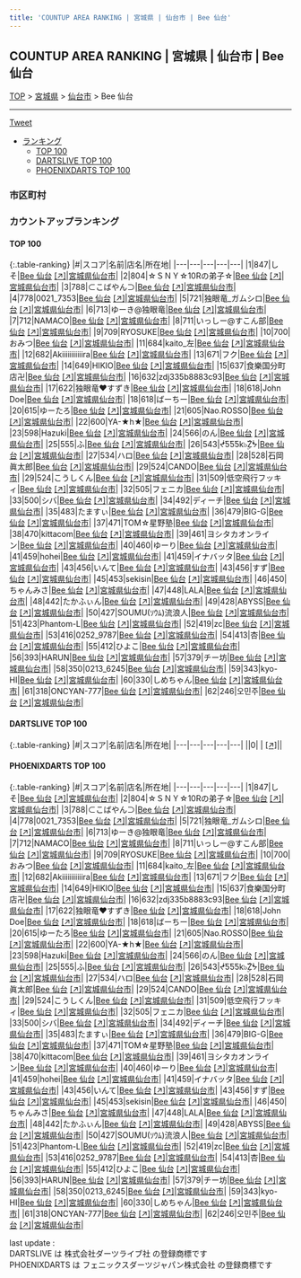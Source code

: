 ```yaml
---
title: 'COUNTUP AREA RANKING | 宮城県 | 仙台市 | Bee 仙台'
---
```

## COUNTUP AREA RANKING | 宮城県 | 仙台市 | Bee 仙台

[TOP](/darts/rank/) > [宮城県](/darts/rank/宮城県/) > [仙台市](/darts/rank/宮城県/仙台市/) > Bee 仙台

___

<a href="https://twitter.com/share?ref_src=twsrc%5Etfw" data-text="COUNTUP AREA RANKING | 宮城県仙台市Bee 仙台" class="twitter-share-button" data-hashtags="DARTSLIVE,PHOENIXDARTS,darts,ダーツ" data-show-count="false">Tweet</a>

* [ランキング](#カウントアップランキング)
    * [TOP 100](#top-100)
    * [DARTSLIVE TOP 100](#dartslive-top-100)
    * [PHOENIXDARTS TOP 100](#phoenixdarts-top-100)

### 市区町村

<ul>

</ul>

### カウントアップランキング

#### TOP 100



{:.table-ranking}
|#|スコア|名前|店名|所在地|
|---|---|---|---|---|
|1|847|<span class="rank-name-pd">しそ</span>|<a href="/darts/rank/shops/72482.html">Bee 仙台</a> <a href="https://vs.phoenixdarts.com/jp/shop/shopDetailInfo/s_72482?s_seq=72482">[↗]</a>|<a href="/darts/rank/宮城県/仙台市">宮城県仙台市</a>|
|2|804|<span class="rank-name-pd">☆ＳＮＹ☆10Rの弟子☆</span>|<a href="/darts/rank/shops/72482.html">Bee 仙台</a> <a href="https://vs.phoenixdarts.com/jp/shop/shopDetailInfo/s_72482?s_seq=72482">[↗]</a>|<a href="/darts/rank/宮城県/仙台市">宮城県仙台市</a>|
|3|788|<span class="rank-name-pd">⊂こばやん⊃</span>|<a href="/darts/rank/shops/72482.html">Bee 仙台</a> <a href="https://vs.phoenixdarts.com/jp/shop/shopDetailInfo/s_72482?s_seq=72482">[↗]</a>|<a href="/darts/rank/宮城県/仙台市">宮城県仙台市</a>|
|4|778|<span class="rank-name-pd">0021_7353</span>|<a href="/darts/rank/shops/72482.html">Bee 仙台</a> <a href="https://vs.phoenixdarts.com/jp/shop/shopDetailInfo/s_72482?s_seq=72482">[↗]</a>|<a href="/darts/rank/宮城県/仙台市">宮城県仙台市</a>|
|5|721|<span class="rank-name-pd">独眼竜_ガムシロ</span>|<a href="/darts/rank/shops/72482.html">Bee 仙台</a> <a href="https://vs.phoenixdarts.com/jp/shop/shopDetailInfo/s_72482?s_seq=72482">[↗]</a>|<a href="/darts/rank/宮城県/仙台市">宮城県仙台市</a>|
|6|713|<span class="rank-name-pd">ゆーき@独眼竜</span>|<a href="/darts/rank/shops/72482.html">Bee 仙台</a> <a href="https://vs.phoenixdarts.com/jp/shop/shopDetailInfo/s_72482?s_seq=72482">[↗]</a>|<a href="/darts/rank/宮城県/仙台市">宮城県仙台市</a>|
|7|712|<span class="rank-name-pd">NAMACO</span>|<a href="/darts/rank/shops/72482.html">Bee 仙台</a> <a href="https://vs.phoenixdarts.com/jp/shop/shopDetailInfo/s_72482?s_seq=72482">[↗]</a>|<a href="/darts/rank/宮城県/仙台市">宮城県仙台市</a>|
|8|711|<span class="rank-name-pd">いっしー@すこん部</span>|<a href="/darts/rank/shops/72482.html">Bee 仙台</a> <a href="https://vs.phoenixdarts.com/jp/shop/shopDetailInfo/s_72482?s_seq=72482">[↗]</a>|<a href="/darts/rank/宮城県/仙台市">宮城県仙台市</a>|
|9|709|<span class="rank-name-pd">RYOSUKE</span>|<a href="/darts/rank/shops/72482.html">Bee 仙台</a> <a href="https://vs.phoenixdarts.com/jp/shop/shopDetailInfo/s_72482?s_seq=72482">[↗]</a>|<a href="/darts/rank/宮城県/仙台市">宮城県仙台市</a>|
|10|700|<span class="rank-name-pd">おみつ</span>|<a href="/darts/rank/shops/72482.html">Bee 仙台</a> <a href="https://vs.phoenixdarts.com/jp/shop/shopDetailInfo/s_72482?s_seq=72482">[↗]</a>|<a href="/darts/rank/宮城県/仙台市">宮城県仙台市</a>|
|11|684|<span class="rank-name-pd">kaito_左</span>|<a href="/darts/rank/shops/72482.html">Bee 仙台</a> <a href="https://vs.phoenixdarts.com/jp/shop/shopDetailInfo/s_72482?s_seq=72482">[↗]</a>|<a href="/darts/rank/宮城県/仙台市">宮城県仙台市</a>|
|12|682|<span class="rank-name-pd">Akiiiiiiiiiiira</span>|<a href="/darts/rank/shops/72482.html">Bee 仙台</a> <a href="https://vs.phoenixdarts.com/jp/shop/shopDetailInfo/s_72482?s_seq=72482">[↗]</a>|<a href="/darts/rank/宮城県/仙台市">宮城県仙台市</a>|
|13|671|<span class="rank-name-pd">フク</span>|<a href="/darts/rank/shops/72482.html">Bee 仙台</a> <a href="https://vs.phoenixdarts.com/jp/shop/shopDetailInfo/s_72482?s_seq=72482">[↗]</a>|<a href="/darts/rank/宮城県/仙台市">宮城県仙台市</a>|
|14|649|<span class="rank-name-pd">HIKIO</span>|<a href="/darts/rank/shops/72482.html">Bee 仙台</a> <a href="https://vs.phoenixdarts.com/jp/shop/shopDetailInfo/s_72482?s_seq=72482">[↗]</a>|<a href="/darts/rank/宮城県/仙台市">宮城県仙台市</a>|
|15|637|<span class="rank-name-pd">食樂国分町店卍</span>|<a href="/darts/rank/shops/72482.html">Bee 仙台</a> <a href="https://vs.phoenixdarts.com/jp/shop/shopDetailInfo/s_72482?s_seq=72482">[↗]</a>|<a href="/darts/rank/宮城県/仙台市">宮城県仙台市</a>|
|16|632|<span class="rank-name-pd">zdj335b8883c93</span>|<a href="/darts/rank/shops/72482.html">Bee 仙台</a> <a href="https://vs.phoenixdarts.com/jp/shop/shopDetailInfo/s_72482?s_seq=72482">[↗]</a>|<a href="/darts/rank/宮城県/仙台市">宮城県仙台市</a>|
|17|622|<span class="rank-name-pd">独眼竜❤️すずき</span>|<a href="/darts/rank/shops/72482.html">Bee 仙台</a> <a href="https://vs.phoenixdarts.com/jp/shop/shopDetailInfo/s_72482?s_seq=72482">[↗]</a>|<a href="/darts/rank/宮城県/仙台市">宮城県仙台市</a>|
|18|618|<span class="rank-name-pd">John Doe</span>|<a href="/darts/rank/shops/72482.html">Bee 仙台</a> <a href="https://vs.phoenixdarts.com/jp/shop/shopDetailInfo/s_72482?s_seq=72482">[↗]</a>|<a href="/darts/rank/宮城県/仙台市">宮城県仙台市</a>|
|18|618|<span class="rank-name-pd">ばーちー</span>|<a href="/darts/rank/shops/72482.html">Bee 仙台</a> <a href="https://vs.phoenixdarts.com/jp/shop/shopDetailInfo/s_72482?s_seq=72482">[↗]</a>|<a href="/darts/rank/宮城県/仙台市">宮城県仙台市</a>|
|20|615|<span class="rank-name-pd">ゆーたろ</span>|<a href="/darts/rank/shops/72482.html">Bee 仙台</a> <a href="https://vs.phoenixdarts.com/jp/shop/shopDetailInfo/s_72482?s_seq=72482">[↗]</a>|<a href="/darts/rank/宮城県/仙台市">宮城県仙台市</a>|
|21|605|<span class="rank-name-pd">Nao.ROSSO</span>|<a href="/darts/rank/shops/72482.html">Bee 仙台</a> <a href="https://vs.phoenixdarts.com/jp/shop/shopDetailInfo/s_72482?s_seq=72482">[↗]</a>|<a href="/darts/rank/宮城県/仙台市">宮城県仙台市</a>|
|22|600|<span class="rank-name-pd">YA-★h★</span>|<a href="/darts/rank/shops/72482.html">Bee 仙台</a> <a href="https://vs.phoenixdarts.com/jp/shop/shopDetailInfo/s_72482?s_seq=72482">[↗]</a>|<a href="/darts/rank/宮城県/仙台市">宮城県仙台市</a>|
|23|598|<span class="rank-name-pd">Hazuki</span>|<a href="/darts/rank/shops/72482.html">Bee 仙台</a> <a href="https://vs.phoenixdarts.com/jp/shop/shopDetailInfo/s_72482?s_seq=72482">[↗]</a>|<a href="/darts/rank/宮城県/仙台市">宮城県仙台市</a>|
|24|566|<span class="rank-name-pd">のん</span>|<a href="/darts/rank/shops/72482.html">Bee 仙台</a> <a href="https://vs.phoenixdarts.com/jp/shop/shopDetailInfo/s_72482?s_seq=72482">[↗]</a>|<a href="/darts/rank/宮城県/仙台市">宮城県仙台市</a>|
|25|555|<span class="rank-name-pd">ふ</span>|<a href="/darts/rank/shops/72482.html">Bee 仙台</a> <a href="https://vs.phoenixdarts.com/jp/shop/shopDetailInfo/s_72482?s_seq=72482">[↗]</a>|<a href="/darts/rank/宮城県/仙台市">宮城県仙台市</a>|
|26|543|<span class="rank-name-pd">ᖫƼƼƼk๖ۣۜZᖭ</span>|<a href="/darts/rank/shops/72482.html">Bee 仙台</a> <a href="https://vs.phoenixdarts.com/jp/shop/shopDetailInfo/s_72482?s_seq=72482">[↗]</a>|<a href="/darts/rank/宮城県/仙台市">宮城県仙台市</a>|
|27|534|<span class="rank-name-pd">ハロ</span>|<a href="/darts/rank/shops/72482.html">Bee 仙台</a> <a href="https://vs.phoenixdarts.com/jp/shop/shopDetailInfo/s_72482?s_seq=72482">[↗]</a>|<a href="/darts/rank/宮城県/仙台市">宮城県仙台市</a>|
|28|528|<span class="rank-name-pd">石岡 眞太郎</span>|<a href="/darts/rank/shops/72482.html">Bee 仙台</a> <a href="https://vs.phoenixdarts.com/jp/shop/shopDetailInfo/s_72482?s_seq=72482">[↗]</a>|<a href="/darts/rank/宮城県/仙台市">宮城県仙台市</a>|
|29|524|<span class="rank-name-pd">CANDO</span>|<a href="/darts/rank/shops/72482.html">Bee 仙台</a> <a href="https://vs.phoenixdarts.com/jp/shop/shopDetailInfo/s_72482?s_seq=72482">[↗]</a>|<a href="/darts/rank/宮城県/仙台市">宮城県仙台市</a>|
|29|524|<span class="rank-name-pd">こうしくん</span>|<a href="/darts/rank/shops/72482.html">Bee 仙台</a> <a href="https://vs.phoenixdarts.com/jp/shop/shopDetailInfo/s_72482?s_seq=72482">[↗]</a>|<a href="/darts/rank/宮城県/仙台市">宮城県仙台市</a>|
|31|509|<span class="rank-name-pd">低空飛行フッキィ</span>|<a href="/darts/rank/shops/72482.html">Bee 仙台</a> <a href="https://vs.phoenixdarts.com/jp/shop/shopDetailInfo/s_72482?s_seq=72482">[↗]</a>|<a href="/darts/rank/宮城県/仙台市">宮城県仙台市</a>|
|32|505|<span class="rank-name-pd">フェニカ</span>|<a href="/darts/rank/shops/72482.html">Bee 仙台</a> <a href="https://vs.phoenixdarts.com/jp/shop/shopDetailInfo/s_72482?s_seq=72482">[↗]</a>|<a href="/darts/rank/宮城県/仙台市">宮城県仙台市</a>|
|33|500|<span class="rank-name-pd">シバ</span>|<a href="/darts/rank/shops/72482.html">Bee 仙台</a> <a href="https://vs.phoenixdarts.com/jp/shop/shopDetailInfo/s_72482?s_seq=72482">[↗]</a>|<a href="/darts/rank/宮城県/仙台市">宮城県仙台市</a>|
|34|492|<span class="rank-name-pd">ディーチ</span>|<a href="/darts/rank/shops/72482.html">Bee 仙台</a> <a href="https://vs.phoenixdarts.com/jp/shop/shopDetailInfo/s_72482?s_seq=72482">[↗]</a>|<a href="/darts/rank/宮城県/仙台市">宮城県仙台市</a>|
|35|483|<span class="rank-name-pd">たますぃ</span>|<a href="/darts/rank/shops/72482.html">Bee 仙台</a> <a href="https://vs.phoenixdarts.com/jp/shop/shopDetailInfo/s_72482?s_seq=72482">[↗]</a>|<a href="/darts/rank/宮城県/仙台市">宮城県仙台市</a>|
|36|479|<span class="rank-name-pd">BIG-G</span>|<a href="/darts/rank/shops/72482.html">Bee 仙台</a> <a href="https://vs.phoenixdarts.com/jp/shop/shopDetailInfo/s_72482?s_seq=72482">[↗]</a>|<a href="/darts/rank/宮城県/仙台市">宮城県仙台市</a>|
|37|471|<span class="rank-name-pd">TOM☆星野塾</span>|<a href="/darts/rank/shops/72482.html">Bee 仙台</a> <a href="https://vs.phoenixdarts.com/jp/shop/shopDetailInfo/s_72482?s_seq=72482">[↗]</a>|<a href="/darts/rank/宮城県/仙台市">宮城県仙台市</a>|
|38|470|<span class="rank-name-pd">kittacom</span>|<a href="/darts/rank/shops/72482.html">Bee 仙台</a> <a href="https://vs.phoenixdarts.com/jp/shop/shopDetailInfo/s_72482?s_seq=72482">[↗]</a>|<a href="/darts/rank/宮城県/仙台市">宮城県仙台市</a>|
|39|461|<span class="rank-name-pd">ヨシタカオンライン</span>|<a href="/darts/rank/shops/72482.html">Bee 仙台</a> <a href="https://vs.phoenixdarts.com/jp/shop/shopDetailInfo/s_72482?s_seq=72482">[↗]</a>|<a href="/darts/rank/宮城県/仙台市">宮城県仙台市</a>|
|40|460|<span class="rank-name-pd">ゆーり</span>|<a href="/darts/rank/shops/72482.html">Bee 仙台</a> <a href="https://vs.phoenixdarts.com/jp/shop/shopDetailInfo/s_72482?s_seq=72482">[↗]</a>|<a href="/darts/rank/宮城県/仙台市">宮城県仙台市</a>|
|41|459|<span class="rank-name-pd">hohei</span>|<a href="/darts/rank/shops/72482.html">Bee 仙台</a> <a href="https://vs.phoenixdarts.com/jp/shop/shopDetailInfo/s_72482?s_seq=72482">[↗]</a>|<a href="/darts/rank/宮城県/仙台市">宮城県仙台市</a>|
|41|459|<span class="rank-name-pd">イナバッタ</span>|<a href="/darts/rank/shops/72482.html">Bee 仙台</a> <a href="https://vs.phoenixdarts.com/jp/shop/shopDetailInfo/s_72482?s_seq=72482">[↗]</a>|<a href="/darts/rank/宮城県/仙台市">宮城県仙台市</a>|
|43|456|<span class="rank-name-pd">いんて</span>|<a href="/darts/rank/shops/72482.html">Bee 仙台</a> <a href="https://vs.phoenixdarts.com/jp/shop/shopDetailInfo/s_72482?s_seq=72482">[↗]</a>|<a href="/darts/rank/宮城県/仙台市">宮城県仙台市</a>|
|43|456|<span class="rank-name-pd">すず</span>|<a href="/darts/rank/shops/72482.html">Bee 仙台</a> <a href="https://vs.phoenixdarts.com/jp/shop/shopDetailInfo/s_72482?s_seq=72482">[↗]</a>|<a href="/darts/rank/宮城県/仙台市">宮城県仙台市</a>|
|45|453|<span class="rank-name-pd">sekisin</span>|<a href="/darts/rank/shops/72482.html">Bee 仙台</a> <a href="https://vs.phoenixdarts.com/jp/shop/shopDetailInfo/s_72482?s_seq=72482">[↗]</a>|<a href="/darts/rank/宮城県/仙台市">宮城県仙台市</a>|
|46|450|<span class="rank-name-pd">ちゃんみさ</span>|<a href="/darts/rank/shops/72482.html">Bee 仙台</a> <a href="https://vs.phoenixdarts.com/jp/shop/shopDetailInfo/s_72482?s_seq=72482">[↗]</a>|<a href="/darts/rank/宮城県/仙台市">宮城県仙台市</a>|
|47|448|<span class="rank-name-pd">LALA</span>|<a href="/darts/rank/shops/72482.html">Bee 仙台</a> <a href="https://vs.phoenixdarts.com/jp/shop/shopDetailInfo/s_72482?s_seq=72482">[↗]</a>|<a href="/darts/rank/宮城県/仙台市">宮城県仙台市</a>|
|48|442|<span class="rank-name-pd">たかふぃん</span>|<a href="/darts/rank/shops/72482.html">Bee 仙台</a> <a href="https://vs.phoenixdarts.com/jp/shop/shopDetailInfo/s_72482?s_seq=72482">[↗]</a>|<a href="/darts/rank/宮城県/仙台市">宮城県仙台市</a>|
|49|428|<span class="rank-name-pd">ABYSS</span>|<a href="/darts/rank/shops/72482.html">Bee 仙台</a> <a href="https://vs.phoenixdarts.com/jp/shop/shopDetailInfo/s_72482?s_seq=72482">[↗]</a>|<a href="/darts/rank/宮城県/仙台市">宮城県仙台市</a>|
|50|427|<span class="rank-name-pd">SOUMU(ｿｳﾑ)流浪人</span>|<a href="/darts/rank/shops/72482.html">Bee 仙台</a> <a href="https://vs.phoenixdarts.com/jp/shop/shopDetailInfo/s_72482?s_seq=72482">[↗]</a>|<a href="/darts/rank/宮城県/仙台市">宮城県仙台市</a>|
|51|423|<span class="rank-name-pd">Phantom-L</span>|<a href="/darts/rank/shops/72482.html">Bee 仙台</a> <a href="https://vs.phoenixdarts.com/jp/shop/shopDetailInfo/s_72482?s_seq=72482">[↗]</a>|<a href="/darts/rank/宮城県/仙台市">宮城県仙台市</a>|
|52|419|<span class="rank-name-pd">zc</span>|<a href="/darts/rank/shops/72482.html">Bee 仙台</a> <a href="https://vs.phoenixdarts.com/jp/shop/shopDetailInfo/s_72482?s_seq=72482">[↗]</a>|<a href="/darts/rank/宮城県/仙台市">宮城県仙台市</a>|
|53|416|<span class="rank-name-pd">0252_9787</span>|<a href="/darts/rank/shops/72482.html">Bee 仙台</a> <a href="https://vs.phoenixdarts.com/jp/shop/shopDetailInfo/s_72482?s_seq=72482">[↗]</a>|<a href="/darts/rank/宮城県/仙台市">宮城県仙台市</a>|
|54|413|<span class="rank-name-pd">杏</span>|<a href="/darts/rank/shops/72482.html">Bee 仙台</a> <a href="https://vs.phoenixdarts.com/jp/shop/shopDetailInfo/s_72482?s_seq=72482">[↗]</a>|<a href="/darts/rank/宮城県/仙台市">宮城県仙台市</a>|
|55|412|<span class="rank-name-pd">ひよこ</span>|<a href="/darts/rank/shops/72482.html">Bee 仙台</a> <a href="https://vs.phoenixdarts.com/jp/shop/shopDetailInfo/s_72482?s_seq=72482">[↗]</a>|<a href="/darts/rank/宮城県/仙台市">宮城県仙台市</a>|
|56|393|<span class="rank-name-pd">HARUN</span>|<a href="/darts/rank/shops/72482.html">Bee 仙台</a> <a href="https://vs.phoenixdarts.com/jp/shop/shopDetailInfo/s_72482?s_seq=72482">[↗]</a>|<a href="/darts/rank/宮城県/仙台市">宮城県仙台市</a>|
|57|379|<span class="rank-name-pd">チー坊</span>|<a href="/darts/rank/shops/72482.html">Bee 仙台</a> <a href="https://vs.phoenixdarts.com/jp/shop/shopDetailInfo/s_72482?s_seq=72482">[↗]</a>|<a href="/darts/rank/宮城県/仙台市">宮城県仙台市</a>|
|58|350|<span class="rank-name-pd">0213_6245</span>|<a href="/darts/rank/shops/72482.html">Bee 仙台</a> <a href="https://vs.phoenixdarts.com/jp/shop/shopDetailInfo/s_72482?s_seq=72482">[↗]</a>|<a href="/darts/rank/宮城県/仙台市">宮城県仙台市</a>|
|59|343|<span class="rank-name-pd">kyo-HI</span>|<a href="/darts/rank/shops/72482.html">Bee 仙台</a> <a href="https://vs.phoenixdarts.com/jp/shop/shopDetailInfo/s_72482?s_seq=72482">[↗]</a>|<a href="/darts/rank/宮城県/仙台市">宮城県仙台市</a>|
|60|330|<span class="rank-name-pd">しめちゃん</span>|<a href="/darts/rank/shops/72482.html">Bee 仙台</a> <a href="https://vs.phoenixdarts.com/jp/shop/shopDetailInfo/s_72482?s_seq=72482">[↗]</a>|<a href="/darts/rank/宮城県/仙台市">宮城県仙台市</a>|
|61|318|<span class="rank-name-pd">ONCYAN-777</span>|<a href="/darts/rank/shops/72482.html">Bee 仙台</a> <a href="https://vs.phoenixdarts.com/jp/shop/shopDetailInfo/s_72482?s_seq=72482">[↗]</a>|<a href="/darts/rank/宮城県/仙台市">宮城県仙台市</a>|
|62|246|<span class="rank-name-pd">오민주</span>|<a href="/darts/rank/shops/72482.html">Bee 仙台</a> <a href="https://vs.phoenixdarts.com/jp/shop/shopDetailInfo/s_72482?s_seq=72482">[↗]</a>|<a href="/darts/rank/宮城県/仙台市">宮城県仙台市</a>|


#### DARTSLIVE TOP 100



{:.table-ranking}
|#|スコア|名前|店名|所在地|
|---|---|---|---|---|
||0|<span class="rank-name-dl"> </span>|<a href="/darts/rank/shops/.html"></a> <a href="">[↗]</a>|<a href="/darts/rank//"></a>|


#### PHOENIXDARTS TOP 100



{:.table-ranking}
|#|スコア|名前|店名|所在地|
|---|---|---|---|---|
|1|847|<span class="rank-name-pd">しそ</span>|<a href="/darts/rank/shops/72482.html">Bee 仙台</a> <a href="https://vs.phoenixdarts.com/jp/shop/shopDetailInfo/s_72482?s_seq=72482">[↗]</a>|<a href="/darts/rank/宮城県/仙台市">宮城県仙台市</a>|
|2|804|<span class="rank-name-pd">☆ＳＮＹ☆10Rの弟子☆</span>|<a href="/darts/rank/shops/72482.html">Bee 仙台</a> <a href="https://vs.phoenixdarts.com/jp/shop/shopDetailInfo/s_72482?s_seq=72482">[↗]</a>|<a href="/darts/rank/宮城県/仙台市">宮城県仙台市</a>|
|3|788|<span class="rank-name-pd">⊂こばやん⊃</span>|<a href="/darts/rank/shops/72482.html">Bee 仙台</a> <a href="https://vs.phoenixdarts.com/jp/shop/shopDetailInfo/s_72482?s_seq=72482">[↗]</a>|<a href="/darts/rank/宮城県/仙台市">宮城県仙台市</a>|
|4|778|<span class="rank-name-pd">0021_7353</span>|<a href="/darts/rank/shops/72482.html">Bee 仙台</a> <a href="https://vs.phoenixdarts.com/jp/shop/shopDetailInfo/s_72482?s_seq=72482">[↗]</a>|<a href="/darts/rank/宮城県/仙台市">宮城県仙台市</a>|
|5|721|<span class="rank-name-pd">独眼竜_ガムシロ</span>|<a href="/darts/rank/shops/72482.html">Bee 仙台</a> <a href="https://vs.phoenixdarts.com/jp/shop/shopDetailInfo/s_72482?s_seq=72482">[↗]</a>|<a href="/darts/rank/宮城県/仙台市">宮城県仙台市</a>|
|6|713|<span class="rank-name-pd">ゆーき@独眼竜</span>|<a href="/darts/rank/shops/72482.html">Bee 仙台</a> <a href="https://vs.phoenixdarts.com/jp/shop/shopDetailInfo/s_72482?s_seq=72482">[↗]</a>|<a href="/darts/rank/宮城県/仙台市">宮城県仙台市</a>|
|7|712|<span class="rank-name-pd">NAMACO</span>|<a href="/darts/rank/shops/72482.html">Bee 仙台</a> <a href="https://vs.phoenixdarts.com/jp/shop/shopDetailInfo/s_72482?s_seq=72482">[↗]</a>|<a href="/darts/rank/宮城県/仙台市">宮城県仙台市</a>|
|8|711|<span class="rank-name-pd">いっしー@すこん部</span>|<a href="/darts/rank/shops/72482.html">Bee 仙台</a> <a href="https://vs.phoenixdarts.com/jp/shop/shopDetailInfo/s_72482?s_seq=72482">[↗]</a>|<a href="/darts/rank/宮城県/仙台市">宮城県仙台市</a>|
|9|709|<span class="rank-name-pd">RYOSUKE</span>|<a href="/darts/rank/shops/72482.html">Bee 仙台</a> <a href="https://vs.phoenixdarts.com/jp/shop/shopDetailInfo/s_72482?s_seq=72482">[↗]</a>|<a href="/darts/rank/宮城県/仙台市">宮城県仙台市</a>|
|10|700|<span class="rank-name-pd">おみつ</span>|<a href="/darts/rank/shops/72482.html">Bee 仙台</a> <a href="https://vs.phoenixdarts.com/jp/shop/shopDetailInfo/s_72482?s_seq=72482">[↗]</a>|<a href="/darts/rank/宮城県/仙台市">宮城県仙台市</a>|
|11|684|<span class="rank-name-pd">kaito_左</span>|<a href="/darts/rank/shops/72482.html">Bee 仙台</a> <a href="https://vs.phoenixdarts.com/jp/shop/shopDetailInfo/s_72482?s_seq=72482">[↗]</a>|<a href="/darts/rank/宮城県/仙台市">宮城県仙台市</a>|
|12|682|<span class="rank-name-pd">Akiiiiiiiiiiira</span>|<a href="/darts/rank/shops/72482.html">Bee 仙台</a> <a href="https://vs.phoenixdarts.com/jp/shop/shopDetailInfo/s_72482?s_seq=72482">[↗]</a>|<a href="/darts/rank/宮城県/仙台市">宮城県仙台市</a>|
|13|671|<span class="rank-name-pd">フク</span>|<a href="/darts/rank/shops/72482.html">Bee 仙台</a> <a href="https://vs.phoenixdarts.com/jp/shop/shopDetailInfo/s_72482?s_seq=72482">[↗]</a>|<a href="/darts/rank/宮城県/仙台市">宮城県仙台市</a>|
|14|649|<span class="rank-name-pd">HIKIO</span>|<a href="/darts/rank/shops/72482.html">Bee 仙台</a> <a href="https://vs.phoenixdarts.com/jp/shop/shopDetailInfo/s_72482?s_seq=72482">[↗]</a>|<a href="/darts/rank/宮城県/仙台市">宮城県仙台市</a>|
|15|637|<span class="rank-name-pd">食樂国分町店卍</span>|<a href="/darts/rank/shops/72482.html">Bee 仙台</a> <a href="https://vs.phoenixdarts.com/jp/shop/shopDetailInfo/s_72482?s_seq=72482">[↗]</a>|<a href="/darts/rank/宮城県/仙台市">宮城県仙台市</a>|
|16|632|<span class="rank-name-pd">zdj335b8883c93</span>|<a href="/darts/rank/shops/72482.html">Bee 仙台</a> <a href="https://vs.phoenixdarts.com/jp/shop/shopDetailInfo/s_72482?s_seq=72482">[↗]</a>|<a href="/darts/rank/宮城県/仙台市">宮城県仙台市</a>|
|17|622|<span class="rank-name-pd">独眼竜❤️すずき</span>|<a href="/darts/rank/shops/72482.html">Bee 仙台</a> <a href="https://vs.phoenixdarts.com/jp/shop/shopDetailInfo/s_72482?s_seq=72482">[↗]</a>|<a href="/darts/rank/宮城県/仙台市">宮城県仙台市</a>|
|18|618|<span class="rank-name-pd">John Doe</span>|<a href="/darts/rank/shops/72482.html">Bee 仙台</a> <a href="https://vs.phoenixdarts.com/jp/shop/shopDetailInfo/s_72482?s_seq=72482">[↗]</a>|<a href="/darts/rank/宮城県/仙台市">宮城県仙台市</a>|
|18|618|<span class="rank-name-pd">ばーちー</span>|<a href="/darts/rank/shops/72482.html">Bee 仙台</a> <a href="https://vs.phoenixdarts.com/jp/shop/shopDetailInfo/s_72482?s_seq=72482">[↗]</a>|<a href="/darts/rank/宮城県/仙台市">宮城県仙台市</a>|
|20|615|<span class="rank-name-pd">ゆーたろ</span>|<a href="/darts/rank/shops/72482.html">Bee 仙台</a> <a href="https://vs.phoenixdarts.com/jp/shop/shopDetailInfo/s_72482?s_seq=72482">[↗]</a>|<a href="/darts/rank/宮城県/仙台市">宮城県仙台市</a>|
|21|605|<span class="rank-name-pd">Nao.ROSSO</span>|<a href="/darts/rank/shops/72482.html">Bee 仙台</a> <a href="https://vs.phoenixdarts.com/jp/shop/shopDetailInfo/s_72482?s_seq=72482">[↗]</a>|<a href="/darts/rank/宮城県/仙台市">宮城県仙台市</a>|
|22|600|<span class="rank-name-pd">YA-★h★</span>|<a href="/darts/rank/shops/72482.html">Bee 仙台</a> <a href="https://vs.phoenixdarts.com/jp/shop/shopDetailInfo/s_72482?s_seq=72482">[↗]</a>|<a href="/darts/rank/宮城県/仙台市">宮城県仙台市</a>|
|23|598|<span class="rank-name-pd">Hazuki</span>|<a href="/darts/rank/shops/72482.html">Bee 仙台</a> <a href="https://vs.phoenixdarts.com/jp/shop/shopDetailInfo/s_72482?s_seq=72482">[↗]</a>|<a href="/darts/rank/宮城県/仙台市">宮城県仙台市</a>|
|24|566|<span class="rank-name-pd">のん</span>|<a href="/darts/rank/shops/72482.html">Bee 仙台</a> <a href="https://vs.phoenixdarts.com/jp/shop/shopDetailInfo/s_72482?s_seq=72482">[↗]</a>|<a href="/darts/rank/宮城県/仙台市">宮城県仙台市</a>|
|25|555|<span class="rank-name-pd">ふ</span>|<a href="/darts/rank/shops/72482.html">Bee 仙台</a> <a href="https://vs.phoenixdarts.com/jp/shop/shopDetailInfo/s_72482?s_seq=72482">[↗]</a>|<a href="/darts/rank/宮城県/仙台市">宮城県仙台市</a>|
|26|543|<span class="rank-name-pd">ᖫƼƼƼk๖ۣۜZᖭ</span>|<a href="/darts/rank/shops/72482.html">Bee 仙台</a> <a href="https://vs.phoenixdarts.com/jp/shop/shopDetailInfo/s_72482?s_seq=72482">[↗]</a>|<a href="/darts/rank/宮城県/仙台市">宮城県仙台市</a>|
|27|534|<span class="rank-name-pd">ハロ</span>|<a href="/darts/rank/shops/72482.html">Bee 仙台</a> <a href="https://vs.phoenixdarts.com/jp/shop/shopDetailInfo/s_72482?s_seq=72482">[↗]</a>|<a href="/darts/rank/宮城県/仙台市">宮城県仙台市</a>|
|28|528|<span class="rank-name-pd">石岡 眞太郎</span>|<a href="/darts/rank/shops/72482.html">Bee 仙台</a> <a href="https://vs.phoenixdarts.com/jp/shop/shopDetailInfo/s_72482?s_seq=72482">[↗]</a>|<a href="/darts/rank/宮城県/仙台市">宮城県仙台市</a>|
|29|524|<span class="rank-name-pd">CANDO</span>|<a href="/darts/rank/shops/72482.html">Bee 仙台</a> <a href="https://vs.phoenixdarts.com/jp/shop/shopDetailInfo/s_72482?s_seq=72482">[↗]</a>|<a href="/darts/rank/宮城県/仙台市">宮城県仙台市</a>|
|29|524|<span class="rank-name-pd">こうしくん</span>|<a href="/darts/rank/shops/72482.html">Bee 仙台</a> <a href="https://vs.phoenixdarts.com/jp/shop/shopDetailInfo/s_72482?s_seq=72482">[↗]</a>|<a href="/darts/rank/宮城県/仙台市">宮城県仙台市</a>|
|31|509|<span class="rank-name-pd">低空飛行フッキィ</span>|<a href="/darts/rank/shops/72482.html">Bee 仙台</a> <a href="https://vs.phoenixdarts.com/jp/shop/shopDetailInfo/s_72482?s_seq=72482">[↗]</a>|<a href="/darts/rank/宮城県/仙台市">宮城県仙台市</a>|
|32|505|<span class="rank-name-pd">フェニカ</span>|<a href="/darts/rank/shops/72482.html">Bee 仙台</a> <a href="https://vs.phoenixdarts.com/jp/shop/shopDetailInfo/s_72482?s_seq=72482">[↗]</a>|<a href="/darts/rank/宮城県/仙台市">宮城県仙台市</a>|
|33|500|<span class="rank-name-pd">シバ</span>|<a href="/darts/rank/shops/72482.html">Bee 仙台</a> <a href="https://vs.phoenixdarts.com/jp/shop/shopDetailInfo/s_72482?s_seq=72482">[↗]</a>|<a href="/darts/rank/宮城県/仙台市">宮城県仙台市</a>|
|34|492|<span class="rank-name-pd">ディーチ</span>|<a href="/darts/rank/shops/72482.html">Bee 仙台</a> <a href="https://vs.phoenixdarts.com/jp/shop/shopDetailInfo/s_72482?s_seq=72482">[↗]</a>|<a href="/darts/rank/宮城県/仙台市">宮城県仙台市</a>|
|35|483|<span class="rank-name-pd">たますぃ</span>|<a href="/darts/rank/shops/72482.html">Bee 仙台</a> <a href="https://vs.phoenixdarts.com/jp/shop/shopDetailInfo/s_72482?s_seq=72482">[↗]</a>|<a href="/darts/rank/宮城県/仙台市">宮城県仙台市</a>|
|36|479|<span class="rank-name-pd">BIG-G</span>|<a href="/darts/rank/shops/72482.html">Bee 仙台</a> <a href="https://vs.phoenixdarts.com/jp/shop/shopDetailInfo/s_72482?s_seq=72482">[↗]</a>|<a href="/darts/rank/宮城県/仙台市">宮城県仙台市</a>|
|37|471|<span class="rank-name-pd">TOM☆星野塾</span>|<a href="/darts/rank/shops/72482.html">Bee 仙台</a> <a href="https://vs.phoenixdarts.com/jp/shop/shopDetailInfo/s_72482?s_seq=72482">[↗]</a>|<a href="/darts/rank/宮城県/仙台市">宮城県仙台市</a>|
|38|470|<span class="rank-name-pd">kittacom</span>|<a href="/darts/rank/shops/72482.html">Bee 仙台</a> <a href="https://vs.phoenixdarts.com/jp/shop/shopDetailInfo/s_72482?s_seq=72482">[↗]</a>|<a href="/darts/rank/宮城県/仙台市">宮城県仙台市</a>|
|39|461|<span class="rank-name-pd">ヨシタカオンライン</span>|<a href="/darts/rank/shops/72482.html">Bee 仙台</a> <a href="https://vs.phoenixdarts.com/jp/shop/shopDetailInfo/s_72482?s_seq=72482">[↗]</a>|<a href="/darts/rank/宮城県/仙台市">宮城県仙台市</a>|
|40|460|<span class="rank-name-pd">ゆーり</span>|<a href="/darts/rank/shops/72482.html">Bee 仙台</a> <a href="https://vs.phoenixdarts.com/jp/shop/shopDetailInfo/s_72482?s_seq=72482">[↗]</a>|<a href="/darts/rank/宮城県/仙台市">宮城県仙台市</a>|
|41|459|<span class="rank-name-pd">hohei</span>|<a href="/darts/rank/shops/72482.html">Bee 仙台</a> <a href="https://vs.phoenixdarts.com/jp/shop/shopDetailInfo/s_72482?s_seq=72482">[↗]</a>|<a href="/darts/rank/宮城県/仙台市">宮城県仙台市</a>|
|41|459|<span class="rank-name-pd">イナバッタ</span>|<a href="/darts/rank/shops/72482.html">Bee 仙台</a> <a href="https://vs.phoenixdarts.com/jp/shop/shopDetailInfo/s_72482?s_seq=72482">[↗]</a>|<a href="/darts/rank/宮城県/仙台市">宮城県仙台市</a>|
|43|456|<span class="rank-name-pd">いんて</span>|<a href="/darts/rank/shops/72482.html">Bee 仙台</a> <a href="https://vs.phoenixdarts.com/jp/shop/shopDetailInfo/s_72482?s_seq=72482">[↗]</a>|<a href="/darts/rank/宮城県/仙台市">宮城県仙台市</a>|
|43|456|<span class="rank-name-pd">すず</span>|<a href="/darts/rank/shops/72482.html">Bee 仙台</a> <a href="https://vs.phoenixdarts.com/jp/shop/shopDetailInfo/s_72482?s_seq=72482">[↗]</a>|<a href="/darts/rank/宮城県/仙台市">宮城県仙台市</a>|
|45|453|<span class="rank-name-pd">sekisin</span>|<a href="/darts/rank/shops/72482.html">Bee 仙台</a> <a href="https://vs.phoenixdarts.com/jp/shop/shopDetailInfo/s_72482?s_seq=72482">[↗]</a>|<a href="/darts/rank/宮城県/仙台市">宮城県仙台市</a>|
|46|450|<span class="rank-name-pd">ちゃんみさ</span>|<a href="/darts/rank/shops/72482.html">Bee 仙台</a> <a href="https://vs.phoenixdarts.com/jp/shop/shopDetailInfo/s_72482?s_seq=72482">[↗]</a>|<a href="/darts/rank/宮城県/仙台市">宮城県仙台市</a>|
|47|448|<span class="rank-name-pd">LALA</span>|<a href="/darts/rank/shops/72482.html">Bee 仙台</a> <a href="https://vs.phoenixdarts.com/jp/shop/shopDetailInfo/s_72482?s_seq=72482">[↗]</a>|<a href="/darts/rank/宮城県/仙台市">宮城県仙台市</a>|
|48|442|<span class="rank-name-pd">たかふぃん</span>|<a href="/darts/rank/shops/72482.html">Bee 仙台</a> <a href="https://vs.phoenixdarts.com/jp/shop/shopDetailInfo/s_72482?s_seq=72482">[↗]</a>|<a href="/darts/rank/宮城県/仙台市">宮城県仙台市</a>|
|49|428|<span class="rank-name-pd">ABYSS</span>|<a href="/darts/rank/shops/72482.html">Bee 仙台</a> <a href="https://vs.phoenixdarts.com/jp/shop/shopDetailInfo/s_72482?s_seq=72482">[↗]</a>|<a href="/darts/rank/宮城県/仙台市">宮城県仙台市</a>|
|50|427|<span class="rank-name-pd">SOUMU(ｿｳﾑ)流浪人</span>|<a href="/darts/rank/shops/72482.html">Bee 仙台</a> <a href="https://vs.phoenixdarts.com/jp/shop/shopDetailInfo/s_72482?s_seq=72482">[↗]</a>|<a href="/darts/rank/宮城県/仙台市">宮城県仙台市</a>|
|51|423|<span class="rank-name-pd">Phantom-L</span>|<a href="/darts/rank/shops/72482.html">Bee 仙台</a> <a href="https://vs.phoenixdarts.com/jp/shop/shopDetailInfo/s_72482?s_seq=72482">[↗]</a>|<a href="/darts/rank/宮城県/仙台市">宮城県仙台市</a>|
|52|419|<span class="rank-name-pd">zc</span>|<a href="/darts/rank/shops/72482.html">Bee 仙台</a> <a href="https://vs.phoenixdarts.com/jp/shop/shopDetailInfo/s_72482?s_seq=72482">[↗]</a>|<a href="/darts/rank/宮城県/仙台市">宮城県仙台市</a>|
|53|416|<span class="rank-name-pd">0252_9787</span>|<a href="/darts/rank/shops/72482.html">Bee 仙台</a> <a href="https://vs.phoenixdarts.com/jp/shop/shopDetailInfo/s_72482?s_seq=72482">[↗]</a>|<a href="/darts/rank/宮城県/仙台市">宮城県仙台市</a>|
|54|413|<span class="rank-name-pd">杏</span>|<a href="/darts/rank/shops/72482.html">Bee 仙台</a> <a href="https://vs.phoenixdarts.com/jp/shop/shopDetailInfo/s_72482?s_seq=72482">[↗]</a>|<a href="/darts/rank/宮城県/仙台市">宮城県仙台市</a>|
|55|412|<span class="rank-name-pd">ひよこ</span>|<a href="/darts/rank/shops/72482.html">Bee 仙台</a> <a href="https://vs.phoenixdarts.com/jp/shop/shopDetailInfo/s_72482?s_seq=72482">[↗]</a>|<a href="/darts/rank/宮城県/仙台市">宮城県仙台市</a>|
|56|393|<span class="rank-name-pd">HARUN</span>|<a href="/darts/rank/shops/72482.html">Bee 仙台</a> <a href="https://vs.phoenixdarts.com/jp/shop/shopDetailInfo/s_72482?s_seq=72482">[↗]</a>|<a href="/darts/rank/宮城県/仙台市">宮城県仙台市</a>|
|57|379|<span class="rank-name-pd">チー坊</span>|<a href="/darts/rank/shops/72482.html">Bee 仙台</a> <a href="https://vs.phoenixdarts.com/jp/shop/shopDetailInfo/s_72482?s_seq=72482">[↗]</a>|<a href="/darts/rank/宮城県/仙台市">宮城県仙台市</a>|
|58|350|<span class="rank-name-pd">0213_6245</span>|<a href="/darts/rank/shops/72482.html">Bee 仙台</a> <a href="https://vs.phoenixdarts.com/jp/shop/shopDetailInfo/s_72482?s_seq=72482">[↗]</a>|<a href="/darts/rank/宮城県/仙台市">宮城県仙台市</a>|
|59|343|<span class="rank-name-pd">kyo-HI</span>|<a href="/darts/rank/shops/72482.html">Bee 仙台</a> <a href="https://vs.phoenixdarts.com/jp/shop/shopDetailInfo/s_72482?s_seq=72482">[↗]</a>|<a href="/darts/rank/宮城県/仙台市">宮城県仙台市</a>|
|60|330|<span class="rank-name-pd">しめちゃん</span>|<a href="/darts/rank/shops/72482.html">Bee 仙台</a> <a href="https://vs.phoenixdarts.com/jp/shop/shopDetailInfo/s_72482?s_seq=72482">[↗]</a>|<a href="/darts/rank/宮城県/仙台市">宮城県仙台市</a>|
|61|318|<span class="rank-name-pd">ONCYAN-777</span>|<a href="/darts/rank/shops/72482.html">Bee 仙台</a> <a href="https://vs.phoenixdarts.com/jp/shop/shopDetailInfo/s_72482?s_seq=72482">[↗]</a>|<a href="/darts/rank/宮城県/仙台市">宮城県仙台市</a>|
|62|246|<span class="rank-name-pd">오민주</span>|<a href="/darts/rank/shops/72482.html">Bee 仙台</a> <a href="https://vs.phoenixdarts.com/jp/shop/shopDetailInfo/s_72482?s_seq=72482">[↗]</a>|<a href="/darts/rank/宮城県/仙台市">宮城県仙台市</a>|


<div class="footer border-top border-gray-light mt-5 pt-3 text-right text-gray">
    last update : <span style="font-weight: italic" id="foot_last_modified"></span><br />
    DARTSLIVE は 株式会社ダーツライブ社 の登録商標です<br />
    PHOENIXDARTS は フェニックスダーツジャパン株式会社 の登録商標です<br />
</div>

<script src="https://cdnjs.cloudflare.com/ajax/libs/jquery.tablesorter/2.31.3/js/jquery.tablesorter.min.js" integrity="sha512-qzgd5cYSZcosqpzpn7zF2ZId8f/8CHmFKZ8j7mU4OUXTNRd5g+ZHBPsgKEwoqxCtdQvExE5LprwwPAgoicguNg==" crossorigin="anonymous" referrerpolicy="no-referrer"></script>
<link rel="stylesheet" href="https://cdnjs.cloudflare.com/ajax/libs/jquery.tablesorter/2.31.3/css/theme.default.min.css" integrity="sha512-wghhOJkjQX0Lh3NSWvNKeZ0ZpNn+SPVXX1Qyc9OCaogADktxrBiBdKGDoqVUOyhStvMBmJQ8ZdMHiR3wuEq8+w==" crossorigin="anonymous" referrerpolicy="no-referrer" />
<script>
$(function() {
    $(".table-ranking").tablesorter({sortList:[[0, 0]]});
    $("#foot_last_modified").text(formatDate(new Date(document.lastModified), 'yyyy-MM-dd HH:mm:ss'));
});
</script>

<script async src="https://platform.twitter.com/widgets.js" charset="utf-8"></script>
